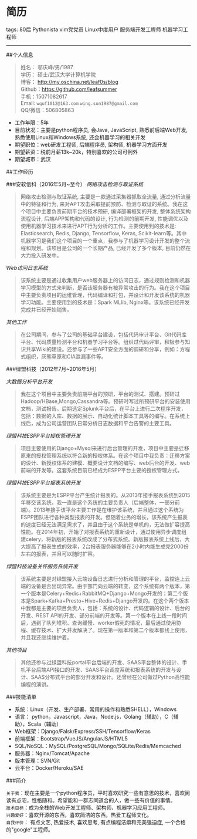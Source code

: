 # 简历

tags: 80后 Pythonista vim党党员 Linux中度用户 服务端开发工程师 机器学习工程师

------------

##个人信息

 > 姓名： 邬庆峰/男/1987    
 > 学历： 硕士/武汉大学计算机学院    
 > 博客： http://my.oschina.net/leaf0s/blog    
 > Github：https://github.com/leafsummer    
 > 手机：15071082617    
 > Email: `wquf1012@163.com` `wing.sun1987@gmail.com`    
 > QQ/微信：506805863
 
 - 工作年限：5年
 - 目前状况：主要是python程序员, 会Java, JavaScript, 熟悉前后端Web开发, 熟悉使用Linux和Windows系统, 还会机器学习的相关开发
 - 期望职位：web研发工程师, 后端程序员, 架构师, 机器学习方面开发
 - 期望薪资：税前月薪13k~20k，特别喜欢的公司可例外
 - 期望城市：武汉

##工作经历

###安软信科（2016年5月~至今）
*网络攻击检测与取证系统*
>网络攻击检测与取证系统, 主要是一款通过采集器抓取全流量, 通过分析流量中的特征和行为, 来对APT攻击采取提前预防、检测与取证的系统。我在这个项目中主要负责前期平台的技术预研, 编译部署框架的开发, 整体系统架构流程设计, 后端APP架构和代码的设计, 行为检测的前期开发, 性能调优以及使用机器学习技术来进行APT行为分析的工作。主要使用到的技术是: Elasticsearch, Redis, Django, Tensorflow, Keras, Scikit-learn等。其中机器学习是我们这个项目的一个重点，我参与了机器学习设计开发的整个流程和规划。该项目是公司的一个长期产品, 已经开发了多个版本, 目前仍然在大力投入研发中。

*Web访问日志系统*
>该系统主要是通过收集用户web服务器上的访问日志，通过规则检测和机器学习模型的方式来判断，是否该服务器有被异常攻击的行为。我在这个项目中主要负责项目的运维管理，代码编译和打包，并设计和开发该系统的机器学习功能。主要使用到的技术是：Spark MLlib, Nginx等。该系统已经开发完成并已经开始销售。

*其他工作*
>在公司期间，参与了公司的基础平台建设，包括代码审计平台、Git代码库平台、代码质量检测平台和机器学习平台等。组织过代码评审，积极参与知识共享Wiki的建设。还参与了一些APT安全方面的调研和分享，例如：方程式组织，灰熊草原和CIA泄漏事件等。

###绿盟科技（2012年7月~2016年5月）

*大数据分析平台开发*
>我在这个项目中主要负责前期平台的预研，平台的测试、搭建。预研过Hadoop/HBase,Mongo,Cassandra等。预研时写过所预研平台的安装使用文档，测试报告。后期选定Splunk平台后，在平台上进行二次程序开发，包括：数据的入库、数据的展示、自动化统计脚本工具等的编写。在系统上线后，成为公司运营团队日常分析日志数据和平台告警的主要工具。

*绿盟科技ESPP平台授权管理开发*
>项目主要使用的Django+Mysql来进行后台管理的开发，项目中主要是迁移原来的授权管理系统以符合新的授权体系。在这个项目中我负责：迁移方案的设计、新授权体系的建模、概要设计文档的编写、web后台的开发、web前端的开发等。这套系统目前已经成为ESPP平台主要的授权管理方式。

*绿盟科技ESPP平台报表系统开发*
>该系统主要是为ESPP平台产生统计报表的。从2013年接手报表系统到2015年移交该系统，我一直是这个系统的主要负责人（后端整体，一部分前端）。2013年接手该平台主要工作是在维护该系统，并且通过这个系统为ESPP团队进行各种类型报表的开发。但随着业务的增长，该系统产生报表的速度已经无法满足需求了，并且由于这个系统是单机的，无法做扩容提高性能。在2014年初，开始了对报表系统的重新设计，通过使用异步调度组建celery，将新版的报表系统改成了分布式系统。新版报表系统上线后，大大提高了报表生成的效率，2台报表服务器能够在2小时内能生成完2000份左右的报表，并且可以随时扩容。

*绿盟科技设备关怀服务系统开发*
>该系统主要是对绿盟接入云端设备日志进行分析和管理的平台，监控连上云端的设备是否出现异常。由于部门向云端的转变，这个系统有两个版本，第一个版本是Celery+Redis+RabbitMQ+Django+Mongo开发的；第二个版本是Spark+Kafka+Presto+Hive+Redis+Django开发的。在这个两个版本中我都是主要的项目负责人，包括：系统的设计、代码逻辑的设计、后台的开发、REST API的开发、部分前端的开发等。第一个版本在上线一段时间后，遇到了队列堆积、查询缓慢、worker假死的情况，最后通过使用协程、缓存技术、扩大并发解决了。现在第一版本和第二个版本都线上使用，并且我还继续维护着。

*其他项目*
>其他还参与过绿盟科技portal平台后端的开发、SAAS平台整体的设计、手机平台后端API接口的开发、SAAS平台调度系统和报表系统的开发与设计、SAAS分布式平台的部分开发和设计。还曾经在公司做过Python高性能编程的演讲。

###技能清单
- 系统：Linux（开发、生产部署、常用的操作和熟悉SHELL），Windows
- 语言： python，Javascript，Java，Node.js，Golang（辅助），C（辅助），Scala（辅助）
- Web框架：Django/Falsk/Express/SSH/Tensorflow/Keras
- 前端框架：Bootstrap/VueJS/AngularJS/HTML5
- SQL/NoSQL：MySQL/PostgreSQL/Mongo/SQLite/Redis/Memcached
- 服务器：Nginx/Tomcat/Apache
- 版本管理：SVN/Git
- 云平台：Docker/Heroku/SAE

###简介

`关于我`：现在主要是一个python程序员，平时喜欢研究一些有意思的技术，喜欢阅读有点宅，性格随和。希望能和一群志同道合的人，做一些有价值的事情。    
`技术目标`：成为全栈的Web开发工程师、架构师、机器学习应用工程师。    
`兴趣爱好`：喜欢开源的东西，喜欢简洁的东西，热爱工程师文化。    
`自我评价`： 有点文艺, 热爱技术, 喜欢思考, 有点编程洁癖和完美强迫症, 一个合格的"google"工程师。    
